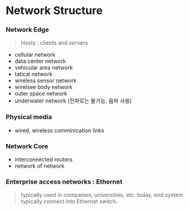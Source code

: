 # Network Structure

### Network Edge

> Hosts : clients and servers

- cellular network
- data center network
- vehicular area network
- tatical network
- wireless sensor network
- wirelsee body network
- outer space network
- underwater network (전파로는 불가능, 음파 사용)

### Physical media

- wired, wireless comminication links

### Network Core

- interconnected routers
- network of network

### Enterprise access networks : Ethernet

> typically used in companies, universities, etc. today, end system typically connect into Ethernet switch.

